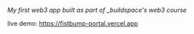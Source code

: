*My first web3 app built as part of _buildspace's web3 course*

live demo:
https://fistbump-portal.vercel.app
